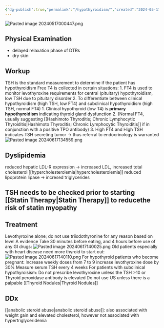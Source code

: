 ```yaml
---
{"dg-publish":true,"permalink":"/hypothyroidism/","created":"2024-05-17T00:04:44.000-07:00","updated":"2025-09-27T09:44:56.441-07:00"}
---
```



![Pasted image 20240517000447.png](/img/user/assets/Pasted%20image%2020240517000447.png)
## Physical Examination
- delayed relaxation phase of DTRs
- dry skin
## Workup
TSH is the standard measurement to determine if the patient has hypothyroidism
Free T4  is collected in certain situations:
	1. FT4 is used to monitor levothyroxine requirements for central (pituitary) hypothyroidism, low TSH due to pituitary disorder
	2. To differentiate between clinical hypothyroidism (high TSH, low FT4) and subclinical hypothyroidism (high TSH, normal FT4)
		1.  Clinical hypothyroid (low T4) is **primary hypothyroidism** indicating thyroid gland dysfunction
		2. (Normal FT4, usually suggesting [[Hashimoto Thyroditis; Chronic Lymphocytic Thyroiditis\|Hashimoto Thyroditis; Chronic Lymphocytic Thyroiditis]] if in conjunction with a positive TPO antibody)
	3. High FT4 and High TSH indicates TSH secreting tumor -> thus referral to endocrinology is warranted
![Pasted image 20240617134559.png](/img/user/assets/Pasted%20image%2020240617134559.png)
## Dyslipidemia
reduced hepatic LDL-R expression -> increased LDL, increased total cholesterol [[hypercholesterolemia\|hypercholesterolemia]]
reduced lipoprotein lipase -> incresed triglycerides

## TSH needs to be checked prior to starting [[Statin Therapy\|Statin Therapy]] to reducethe  risk of statin myopathy


## Treatment
Levothyroxine alone; do not use triiodothyronine for any reason based on level A evidence
	Take 30 minutes before eating, and 4 hours before use of any GI drugs:
		![Pasted image 20240617140025.png](/img/user/assets/Pasted%20image%2020240617140025.png)
	Old patients especially with heart disease need more thyroid to start out:
	![Pasted image 20240617140110.png](/img/user/assets/Pasted%20image%2020240617140110.png)
For hypothyroid patients who become pregnant:
	Increase weekly doses from 7 to 9
	increase levothyroxine dose by 30%
	Measure serum TSH every 4 weeks
For patients with subclinical hypothyroisism:
	Do not prescribe levothyroxine unless the TSH >10 or Thyroid peroxidase antibody is elevated
Do not use US unless there is a palpable [[Thyroid Nodules\|Thyroid Nodules]]
## DDx
[[anabolic steroid abuse\|anabolic steroid abuse]]: also associated with weight gain and elevated cholesterol, however not associated with hypertriglyceridemia